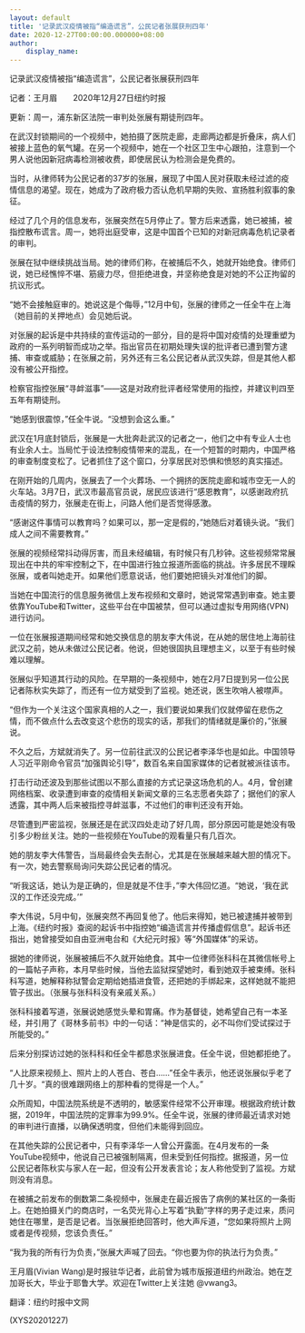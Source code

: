 ```yaml
---
layout: default
title: '记录武汉疫情被指“编造谎言”，公民记者张展获刑四年'
date: 2020-12-27T00:00:00.000000+08:00
author:
    display_name: 
---
```


记录武汉疫情被指“编造谎言”，公民记者张展获刑四年

记者：王月眉　　2020年12月27日纽约时报

更新：周一，浦东新区法院一审判处张展有期徒刑四年。

在武汉封锁期间的一个视频中，她拍摄了医院走廊，走廊两边都是折叠床，病人们被接上蓝色的氧气罐。在另一个视频中，她在一个社区卫生中心跟拍，注意到一个男人说他因新冠病毒检测被收费，即使居民认为检测会是免费的。

当时，从律师转为公民记者的37岁的张展，展现了中国人民对获取未经过滤的疫情信息的渴望。现在，她成为了政府极力否认危机早期的失败、宣扬胜利叙事的象征。

经过了几个月的信息发布，张展突然在5月停止了。警方后来透露，她已被捕，被指控散布谎言。周一，她将出庭受审，这是中国首个已知的对新冠病毒危机记录者的审判。

张展在狱中继续挑战当局。她的律师们称，在被捕后不久，她就开始绝食。律师们说，她已经憔悴不堪、筋疲力尽，但拒绝进食，并坚称绝食是对她的不公正拘留的抗议形式。

“她不会接触庭审的。她说这是个侮辱，”12月中旬，张展的律师之一任全牛在上海（她目前的关押地点）会见她后说。

对张展的起诉是中共持续的宣传运动的一部分，目的是将中国对疫情的处理重塑为政府的一系列明智而成功之举。指出官员在初期处理失误的批评者已遭到警方逮捕、审查或威胁；在张展之前，另外还有三名公民记者从武汉失踪，但是其他人都没有被公开指控。

检察官指控张展“寻衅滋事”——这是对政府批评者经常使用的指控，并建议判四至五年有期徒刑。

“她感到很震惊，”任全牛说。“没想到会这么重。”

武汉在1月底封锁后，张展是一大批奔赴武汉的记者之一，他们之中有专业人士也有业余人士。当局忙于设法控制疫情带来的混乱，在一个短暂的时期内，中国严格的审查制度变松了。记者抓住了这个窗口，分享居民对恐惧和愤怒的真实描述。

在刚开始的几周内，张展去了一个火葬场、一个拥挤的医院走廊和城市空无一人的火车站。3月7日，武汉市最高官员说，居民应该进行“感恩教育”，以感谢政府抗击疫情的努力，张展走在街上，问路人他们是否觉得感激。

“感谢这件事情可以教育吗？如果可以，那一定是假的，”她随后对着镜头说。“我们成人之间不需要教育。”

张展的视频经常抖动得厉害，而且未经编辑，有时候只有几秒钟。这些视频常常展现出在中共的牢牢控制之下，在中国进行独立报道所面临的挑战。许多居民不理睬张展，或者叫她走开。如果他们愿意说话，他们要她把镜头对准他们的脚。

当她在中国流行的信息服务微信上发布视频和文章时，她说常常遇到审查。她主要依靠YouTube和Twitter，这些平台在中国被禁，但可以通过虚拟专用网络(VPN)进行访问。

一位在张展报道期间经常和她交换信息的朋友李大伟说，在从她的居住地上海前往武汉之前，她从未做过公民记者。他说，但她很固执且理想主义，以至于有些时候难以理解。

张展似乎知道其行动的风险。在早期的一条视频中，她在2月7日提到另一位公民记者陈秋实失踪了，而还有一位方斌受到了监视。她还说，医生吹哨人被噤声。

“但作为一个关注这个国家真相的人之一，我们要说如果我们仅就停留在悲伤之情，而不做点什么去改变这个悲伤的现实的话，那我们的情绪就是廉价的，”张展说。

不久之后，方斌就消失了。另一位前往武汉的公民记者李泽华也是如此。中国领导人习近平刚命令官员“加强舆论引导”，数百名来自国家媒体的记者就被派往该市。

打击行动还波及到那些试图以不那么直接的方式记录这场危机的人。4月，曾创建网络档案、收录遭到审查的疫情相关新闻文章的三名志愿者失踪了；据他们的家人透露，其中两人后来被指控寻衅滋事，不过他们的审判还没有开始。

尽管遭到严密监视，张展还是在武汉四处走动了好几周，部分原因可能是她没有吸引多少粉丝关注。她的一些视频在YouTube的观看量只有几百次。

她的朋友李大伟警告，当局最终会失去耐心，尤其是在张展越来越大胆的情况下。有一次，她去警察局询问失踪公民记者的情况。

“听我这话，她认为是正确的，但是就是不住手，”李大伟回忆道。“她说，‘我在武汉的工作还没完成。’”

李大伟说，5月中旬，张展突然不再回复他了。他后来得知，她已被逮捕并被带到上海。《纽约时报》查阅的起诉书中指控她“编造谎言并传播虚假信息”。起诉书还指出，她曾接受如自由亚洲电台和《大纪元时报》等“外国媒体”的采访。

据她的律师说，张展被捕后不久就开始绝食。其中一位律师张科科在其微信帐号上的一篇帖子声称，本月早些时候，当他去监狱探望她时，看到她双手被束缚。张科科写道，她解释称狱警会定期给她插进食管，还把她的手绑起来，这样她就不能把管子拔出。（张展与张科科没有亲戚关系。）

张科科接着写道，张展说她感觉头晕和胃痛。作为基督徒，她希望自己有一本圣经，并引用了《哥林多前书》中的一句话：“神是信实的，必不叫你们受试探过于所能受的。”

后来分别探访过她的张科科和任全牛都恳求张展进食。任全牛说，但她都拒绝了。

“人比原来视频上、照片上的人苍白、苍白……”任全牛表示，他还说张展似乎老了几十岁。“真的很难跟网络上的那种看的觉得是一个人。”

众所周知，中国法院系统是不透明的，敏感案件经常不公开审理。根据政府统计数据，2019年，中国法院的定罪率为99.9%。任全牛说，张展的律师最近请求对她的审判进行直播，以确保透明度，但他们未能得到回应。

在其他失踪的公民记者中，只有李泽华一人曾公开露面。在4月发布的一条YouTube视频中，他说自己已被强制隔离，但未受到任何指控。据报道，另一位公民记者陈秋实与家人在一起，但没有公开发表言论；友人称他受到了监视。方斌则没有消息。

在被捕之前发布的倒数第二条视频中，张展走在最近报告了病例的某社区的一条街上。在她拍摄关门的商店时，一名荧光背心上写着“执勤”字样的男子走过来，质问她住在哪里，是否是记者。当张展拒绝回答时，他大声斥道，“您如果将照片上网或者是传视频，您该负责任。”

“我为我的所有行为负责，”张展大声喊了回去。“你也要为你的执法行为负责。”

王月眉(Vivian Wang)是时报驻华记者，此前曾为城市版报道纽约州政治。她在芝加哥长大，毕业于耶鲁大学。欢迎在Twitter上关注她 @vwang3。

翻译：纽约时报中文网

(XYS20201227)

